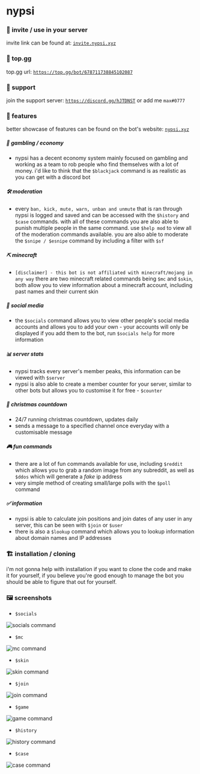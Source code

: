 # nypsi

### 🍟 invite / use in your server
invite link can be found at: [`invite.nypsi.xyz`](http://invite.nypsi.xyz)

### 🍪 top.gg
top.gg url: [`https://top.gg/bot/678711738845102087`](https://top.gg/bot/678711738845102087)

### 🌴 support
join the support server: [`https://discord.gg/hJTDNST`](https://discord.gg/hJTDNST) or add me `max#0777`

### 🌵 features

better showcase of features can be found on the bot's website: [`nypsi.xyz`](https://nypsi.xyz)

##### 💸 gambling / economy
 - nypsi has a decent economy system mainly focused on gambling and working as a team to rob people who find themselves with a lot of money. i'd like to think that the   `$blackjack` command is as realistic as you can get with a discord bot

##### 🛠 moderation
 - every `ban, kick, mute, warn, unban and unmute` that is ran through nypsi is logged and saved and can be accessed with the `$history` and `$case` commands. with all of these commands you are also able to punish multiple people in the same command. use `$help mod` to view all of the moderation commands available. you are also able to moderate the `$snipe / $esnipe` command by including a filter with `$sf`
 
##### ⛏ minecraft
 - `[disclaimer] - this bot is not affiliated with minecraft/mojang in any way` there are two minecraft related commands being `$mc` and `$skin`, both allow you to view information about a minecraft account, including past names and their current skin
 
##### 💬 social media
 - the `$socials` command allows you to view other people's social media accounts and allows you to add your own - your accounts will only be displayed if you add them to the bot, run `$socials help` for more information
 
##### 📊 server stats
 - nypsi tracks every server's member peaks, this information can be viewed with `$server`
 - nypsi is also able to create a member counter for your server, similar to other bots but allows you to customise it for free - `$counter`

##### 🎅 christmas countdown
 - 24/7 running christmas countdown, updates daily
 - sends a message to a specified channel once everyday with a customisable message
 
##### 🎮 fun commands
 - there are a lot of fun commands available for use, including `$reddit` which allows you to grab a random image from any subreddit, as well as `$ddos` which will generate a *fake* ip address
 - very simple method of creating small/large polls with the `$poll` command
 
##### ✅ information
 - nypsi is able to calculate join positions and join dates of any user in any server, this can be seen with `$join` or `$user`
 - there is also a `$lookup` command which allows you to lookup information about domain names and IP addresses

### 🏗 installation / cloning
i'm not gonna help with installation if you want to clone the code and make it for yourself, if you believe you're good enough to manage the bot you should be able to figure that out for yourself.

### 🖼 screenshots
 - `$socials`
 
 ![socials command](https://i.imgur.com/8htm95Z.png)
 
 - `$mc`
 
 ![mc command](https://i.imgur.com/pHFadD9.png)
 
 - `$skin`
 
 ![skin command](https://i.imgur.com/z8UmBXM.png)
 
 - `$join`
 
 ![join command](https://i.imgur.com/DjXm8lV.png)
 
 - `$game`
 
 ![game command](https://i.imgur.com/gyARIED.png)
 
 - `$history`
 
 ![history command](https://i.imgur.com/2f5bcWO.png)
 
 - `$case`
 
 ![case command](https://i.imgur.com/py6lDQg.png)
